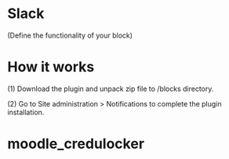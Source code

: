 
Slack
===============

(Define the functionality of your block)

How it works
============

(1) Download the plugin and unpack zip file to /blocks directory.

(2) Go to Site administration > Notifications to complete the plugin installation.
# moodle_credulocker
